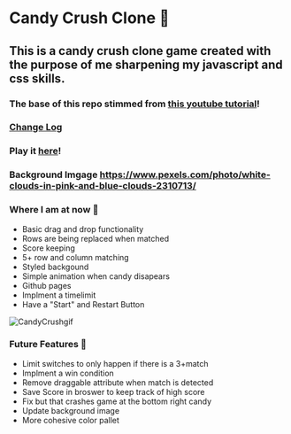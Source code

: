 # Candy Crush Clone 🍭
## This is a candy crush clone game created with the purpose of me sharpening my javascript and css skills.
### The base of this repo stimmed from [this youtube tutorial](https://www.youtube.com/watch?v=XD5sZWxwJUk)! 

### [Change Log](CHANGELOG.md)
### Play it [here](https://alexandria.github.io/candy-crush/index.html)! 

### Background Imgage https://www.pexels.com/photo/white-clouds-in-pink-and-blue-clouds-2310713/

### Where I am at now 🍬
- Basic drag and drop functionality
- Rows are being replaced when matched 
- Score keeping
- 5+ row and column matching 
- Styled backgound
- Simple animation when candy disapears
- Github pages
- Implment a timelimit
- Have a "Start" and Restart Button 

![CandyCrushgif](https://user-images.githubusercontent.com/7613670/110735281-1ede8b00-81ef-11eb-9776-d7a452b52c07.gif)


### Future Features 🧁
- Limit switches to only happen if there is a 3+match
- Implment a win condition
- Remove draggable attribute when match is detected 
- Save Score in broswer to keep track of high score
- Fix but that crashes game at the bottom right candy
- Update background image
- More cohesive color pallet 

